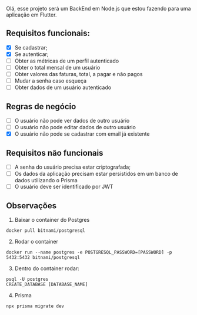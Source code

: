 Olá, esse projeto será um BackEnd em Node.js que estou fazendo para uma aplicação em Flutter.

## Requisitos funcionais:
- [x] Se cadastrar;
- [x] Se autenticar;
- [ ] Obter as métricas de um perfil autenticado
- [ ] Obter o total mensal de um usuário
- [ ] Obter valores das faturas, total, a pagar e não pagos
- [ ] Mudar a senha caso esqueça
- [ ] Obter dados de um usuário autenticado

## Regras de negócio
- [ ] O usuário não pode ver dados de outro usuário
- [ ] O usuário não pode editar dados de outro usuário
- [x] O usuário não pode se cadastrar com email já existente

## Requisitos não funcionais
- [ ] A senha do usuário precisa estar criptografada;
- [ ] Os dados da aplicação precisam estar persistidos em um banco de dados utilizando o Prisma
- [ ] O usuário deve ser identificado por JWT

## Observações
1. Baixar o container do Postgres
```
docker pull bitnami/postgresql
```
2. Rodar o container
```
docker run --name postgres -e POSTGRESQL_PASSWORD=[PASSWORD] -p 5432:5432 bitnami/postgresql
```
3. Dentro do container rodar:
```
psql -U postgres
CREATE_DATABASE [DATABASE_NAME]
```
4. Prisma
```
npx prisma migrate dev
```